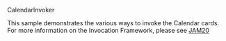 CalendarInvoker

This sample demonstrates the various ways to invoke the Calendar cards.
For more information on the Invocation Framework, please see [JAM20](http://hosting.desire2learncapture.com/RIM/1/watch/66.aspx)